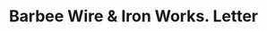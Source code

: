 ---
doi: 10.7916/D8VM5Q9M
date_other: '1898'
date_other_textual: '1898'
form: correspondence
genre:
- Letters (correspondence)
name:
- Barbee Wire & Iron Works
object_in_context_url: https://biggert.cul.columbia.edu/items/view/ave_biggert_00160
subject_hierarchical_geographic:
- Chicago, Illinois, United States
subject_name:
- Barbee Wire & Iron Works
title: Barbee Wire & Iron Works. Letter
sort_title: Barbee Wire & Iron Works. Letter
call_number: ave_biggert_00160
coordinates:
- 41.83694444444445,-87.68472222222222
pid: ave_biggert_00160
identifiers: ave_biggert_00160
thumbnail: https://derivativo-2.library.columbia.edu/iiif/2/ldpd:345220/full/!256,256/0/native.jpg
permalink: /biggert/ave_biggert_00160/
layout: iiif-image-page
---